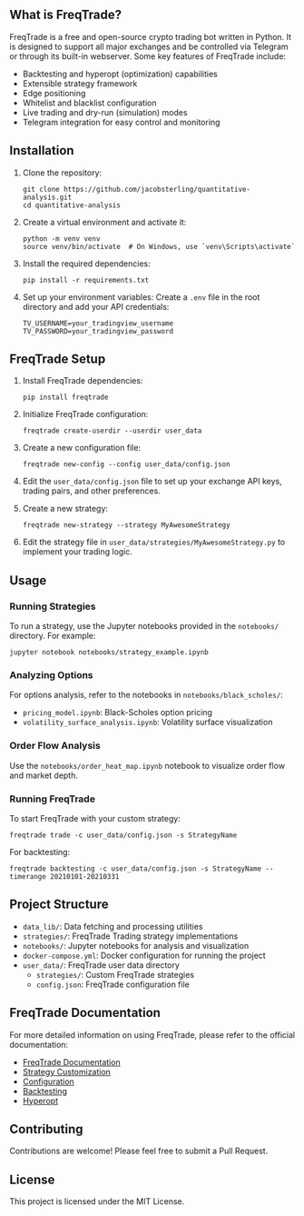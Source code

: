 ## What is FreqTrade?

FreqTrade is a free and open-source crypto trading bot written in Python. It is designed to support all major exchanges and be controlled via Telegram or through its built-in webserver. Some key features of FreqTrade include:

- Backtesting and hyperopt (optimization) capabilities
- Extensible strategy framework
- Edge positioning
- Whitelist and blacklist configuration
- Live trading and dry-run (simulation) modes
- Telegram integration for easy control and monitoring

## Installation

1. Clone the repository:
   ```
   git clone https://github.com/jacobsterling/quantitative-analysis.git
   cd quantitative-analysis
   ```

2. Create a virtual environment and activate it:
   ```
   python -m venv venv
   source venv/bin/activate  # On Windows, use `venv\Scripts\activate`
   ```

3. Install the required dependencies:
   ```
   pip install -r requirements.txt
   ```

4. Set up your environment variables:
   Create a `.env` file in the root directory and add your API credentials:
   ```
   TV_USERNAME=your_tradingview_username
   TV_PASSWORD=your_tradingview_password
   ```

## FreqTrade Setup

1. Install FreqTrade dependencies:
   ```
   pip install freqtrade
   ```

2. Initialize FreqTrade configuration:
   ```
   freqtrade create-userdir --userdir user_data
   ```

3. Create a new configuration file:
   ```
   freqtrade new-config --config user_data/config.json
   ```

4. Edit the `user_data/config.json` file to set up your exchange API keys, trading pairs, and other preferences.

5. Create a new strategy:
   ```
   freqtrade new-strategy --strategy MyAwesomeStrategy
   ```

6. Edit the strategy file in `user_data/strategies/MyAwesomeStrategy.py` to implement your trading logic.

## Usage

### Running Strategies

To run a strategy, use the Jupyter notebooks provided in the `notebooks/` directory. For example:

```
jupyter notebook notebooks/strategy_example.ipynb
```

### Analyzing Options

For options analysis, refer to the notebooks in `notebooks/black_scholes/`:

- `pricing_model.ipynb`: Black-Scholes option pricing
- `volatility_surface_analysis.ipynb`: Volatility surface visualization

### Order Flow Analysis

Use the `notebooks/order_heat_map.ipynb` notebook to visualize order flow and market depth.

### Running FreqTrade

To start FreqTrade with your custom strategy:

```
freqtrade trade -c user_data/config.json -s StrategyName
```

For backtesting:

```
freqtrade backtesting -c user_data/config.json -s StrategyName --timerange 20210101-20210331
```

## Project Structure

- `data_lib/`: Data fetching and processing utilities
- `strategies/`: FreqTrade Trading strategy implementations
- `notebooks/`: Jupyter notebooks for analysis and visualization
- `docker-compose.yml`: Docker configuration for running the project
- `user_data/`: FreqTrade user data directory
  - `strategies/`: Custom FreqTrade strategies
  - `config.json`: FreqTrade configuration file

## FreqTrade Documentation

For more detailed information on using FreqTrade, please refer to the official documentation:

- [FreqTrade Documentation](https://www.freqtrade.io/en/stable/)
- [Strategy Customization](https://www.freqtrade.io/en/stable/strategy-customization/)
- [Configuration](https://www.freqtrade.io/en/stable/configuration/)
- [Backtesting](https://www.freqtrade.io/en/stable/backtesting/)
- [Hyperopt](https://www.freqtrade.io/en/stable/hyperopt/)

## Contributing

Contributions are welcome! Please feel free to submit a Pull Request.

## License

This project is licensed under the MIT License.